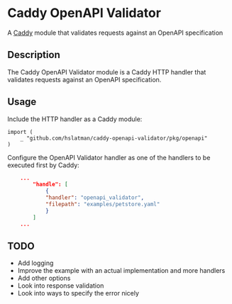 # Caddy OpenAPI Validator

A [Caddy](https://caddyserver.com/) module that validates requests against an OpenAPI specification

## Description

The Caddy OpenAPI Validator module is a Caddy HTTP handler that validates requests against an OpenAPI specification.

## Usage

Include the HTTP handler as a Caddy module:

```golang
import (
	_ "github.com/hslatman/caddy-openapi-validator/pkg/openapi"
)
```

Configure the OpenAPI Validator handler as one of the handlers to be executed first by Caddy:

```json
    ...
        "handle": [
            {
            "handler": "openapi_validator",
            "filepath": "examples/petstore.yaml"
            }
        ]    
    ...
```

## TODO

* Add logging
* Improve the example with an actual implementation and more handlers
* Add other options
* Look into response validation
* Look into ways to specify the error nicely
